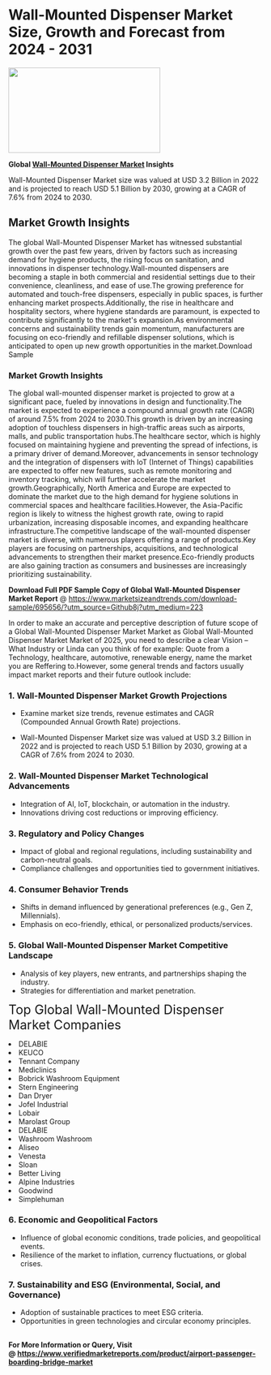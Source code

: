 <H1>Wall-Mounted Dispenser Market Size, Growth and Forecast from 2024 - 2031</H1><img class="aligncenter size-medium wp-image-584254" src="https://thirdeyenews.in/wp-content/uploads/2024/09/Global-Market-Research-300x168.jpeg" alt="" width="300" height="168" /><p><strong>Global&nbsp;<a href="https://www.marketsizeandtrends.com/download-sample/695656/?utm_source=Github8j?utm_medium=223">Wall-Mounted Dispenser Market</a> Insights</strong></p><p>Wall-Mounted Dispenser Market size was valued at USD 3.2 Billion in 2022 and is projected to reach USD 5.1 Billion by 2030, growing at a CAGR of 7.6% from 2024 to 2030.</p><p><h2>Market Growth Insights</h2> <p>The global Wall-Mounted Dispenser Market has witnessed substantial growth over the past few years, driven by factors such as increasing demand for hygiene products, the rising focus on sanitation, and innovations in dispenser technology.Wall-mounted dispensers are becoming a staple in both commercial and residential settings due to their convenience, cleanliness, and ease of use.The growing preference for automated and touch-free dispensers, especially in public spaces, is further enhancing market prospects.Additionally, the rise in healthcare and hospitality sectors, where hygiene standards are paramount, is expected to contribute significantly to the market's expansion.As environmental concerns and sustainability trends gain momentum, manufacturers are focusing on eco-friendly and refillable dispenser solutions, which is anticipated to open up new growth opportunities in the market.Download Sample <h3>Market Growth Insights</h3> <p>The global wall-mounted dispenser market is projected to grow at a significant pace, fueled by innovations in design and functionality.The market is expected to experience a compound annual growth rate (CAGR) of around 7.5% from 2024 to 2030.This growth is driven by an increasing adoption of touchless dispensers in high-traffic areas such as airports, malls, and public transportation hubs.The healthcare sector, which is highly focused on maintaining hygiene and preventing the spread of infections, is a primary driver of demand.Moreover, advancements in sensor technology and the integration of dispensers with IoT (Internet of Things) capabilities are expected to offer new features, such as remote monitoring and inventory tracking, which will further accelerate the market growth.Geographically, North America and Europe are expected to dominate the market due to the high demand for hygiene solutions in commercial spaces and healthcare facilities.However, the Asia-Pacific region is likely to witness the highest growth rate, owing to rapid urbanization, increasing disposable incomes, and expanding healthcare infrastructure.The competitive landscape of the wall-mounted dispenser market is diverse, with numerous players offering a range of products.Key players are focusing on partnerships, acquisitions, and technological advancements to strengthen their market presence.Eco-friendly products are also gaining traction as consumers and businesses are increasingly prioritizing sustainability.</p><p><span class=""><strong>Download Full PDF Sample Copy of Global Wall-Mounted Dispenser Market Report</strong> @ <a href="https://www.marketsizeandtrends.com/download-sample/695656/?utm_source=Github8j?utm_medium=223" target="_blank">https://www.marketsizeandtrends.com/download-sample/695656/?utm_source=Github8j?utm_medium=223</a></span></p><p>In order to make an accurate and perceptive description of future scope of a Global&nbsp;Wall-Mounted Dispenser Market Market as Global&nbsp;Wall-Mounted Dispenser Market Market of 2025, you need to describe a clear Vision &ndash; What Industry or Linda can you think of for example: Quote from a Technology, healthcare, automotive, renewable energy, name the market you are Reffering to.However, some general trends and factors usually impact market reports and their future outlook include:</p><h3>1.&nbsp;<strong>Wall-Mounted Dispenser Market Growth Projections</strong></h3><ul><li>Examine market size trends, revenue estimates and CAGR (Compounded Annual Growth Rate) projections.</li><li><p>Wall-Mounted Dispenser Market size was valued at USD 3.2 Billion in 2022 and is projected to reach USD 5.1 Billion by 2030, growing at a CAGR of 7.6% from 2024 to 2030.</p></li></ul><h3>2.&nbsp;<strong>Wall-Mounted Dispenser Market Technological Advancements</strong></h3><ul><li>Integration of AI, IoT, blockchain, or automation in the industry.</li><li>Innovations driving cost reductions or improving efficiency.</li></ul><h3>3.&nbsp;<strong>Regulatory and Policy Changes</strong></h3><ul><li>Impact of global and regional regulations, including sustainability and carbon-neutral goals.</li><li>Compliance challenges and opportunities tied to government initiatives.</li></ul><h3>4.&nbsp;<strong>Consumer Behavior Trends</strong></h3><ul><li>Shifts in demand influenced by generational preferences (e.g., Gen Z, Millennials).</li><li>Emphasis on eco-friendly, ethical, or personalized products/services.</li></ul><h3>5.&nbsp;<strong>Global Wall-Mounted Dispenser Market Competitive Landscape</strong></h3><ul><li>Analysis of key players, new entrants, and partnerships shaping the industry.</li><li>Strategies for differentiation and market penetration.</li></ul><p data-pm-slice="1 1 []"><span style="color: inherit; font-family: inherit; font-size: 25px;">Top Global Wall-Mounted Dispenser Market Companies</span></p><div class="" data-test-id=""><p><li>DELABIE</li><li> KEUCO</li><li> Tennant Company</li><li> Mediclinics</li><li> Bobrick Washroom Equipment</li><li> Stern Engineering</li><li> Dan Dryer</li><li> Jofel Industrial</li><li> Lobair</li><li> Marolast Group</li><li> DELABIE</li><li> Washroom Washroom</li><li> Aliseo</li><li> Venesta</li><li> Sloan</li><li> Better Living</li><li> Alpine Industries</li><li> Goodwind</li><li> Simplehuman</li></p></div><h3>6.&nbsp;<strong>Economic and Geopolitical Factors</strong></h3><ul><li>Influence of global economic conditions, trade policies, and geopolitical events.</li><li>Resilience of the market to inflation, currency fluctuations, or global crises.</li></ul><h3>7.&nbsp;<strong>Sustainability and ESG (Environmental, Social, and Governance)</strong></h3><ul><li>Adoption of sustainable practices to meet ESG criteria.</li><li>Opportunities in green technologies and circular economy principles.</li></ul><h2><strong style="font-size: 14px;">For More Information or Query, Visit @&nbsp;</strong><a style="background-color: #ffffff; font-size: 14px;" href="https://www.marketsizeandtrends.com/report/wall-mounted-dispenser-market/" target="_blank">https://www.verifiedmarketreports.com/product/airport-passenger-boarding-bridge-market</a></h2>